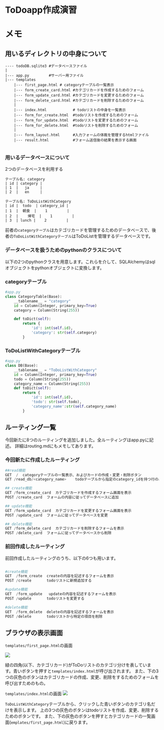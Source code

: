 # ToDoapp作成演習

# メモ
## 用いるディレクトリの中身について
```
---- todoDB.sqlite3 #データベースファイル
|
|--- app.py         #サーバー用ファイル
|--- templates
    |--- first_page.html # categoryテーブルの一覧表示
    |--- form_create_card.html #カテゴリカードを作成するためのフォーム
    |--- form_update_card.html #カテゴリカードを変更するためのフォーム
    |--- form_delete_card.html #カテゴリカードを削除するためのフォーム
    |
    |--- index.html            # todoリストの中身を一覧表示
    |--- form_for_create.html  #todoリストを作成するためのフォーム
    |--- form_for_update.html  #todoリストを変更するためのフォーム
    |--- form_for_delete.html  #todoリストを削除するためのフォーム
    |
    |--- form_layout.html      #入力フォームの体裁を管理するhtmlファイル
    |--- result.html           #フォーム送信後の結果を表示する画面


```
### 用いるデータベースについて
2つのデータベースを利用する
```
テーブル名: category
| id | category |
| 1  |   ja     |
| 2  |   en     |
```
```
テーブル名: ToDoListWithCategory
| id |  todo  | category_id |
| 1  |  朝食  |    1         |
| 2  | 　　帰宅  |    1         |
| 3  | lunch |    2         |
```
前者の```categoryテーブル```はカテゴリカードを管理するためのデータベースで、後者の```ToDoListWithCategoryテーブル```はToDoListを管理するデータベースです。

### データベースを扱うためのpythonのクラスについて
以下の2つのpythonクラスを用意します。これらを介して、SQLAlchemyはsqlオブジェクトをpythonオブジェクトに変換します。
### categoryテーブル
```python
#app.py
class CategoryTable(Base):
    __tablename__ = "category"
    id = Column(Integer, primary_key=True)
    category = Column(String(255))

    def toDict(self):
        return {
            'id': int(self.id),
            'category': str(self.category)
        }
```
### ToDoListWithCategoryテーブル
```python
#app.py
class DB(Base):
    __tablename__ = "ToDoListWithCategory"
    id = Column(Integer, primary_key=True)
    todo = Column(String(255))
    category_name = Column(String(255))
    def toDict(self):
        return {
            'id': int(self.id),
            'todo': str(self.todo),
            'category_name':str(self.category_name)
        }
```


## ルーティング一覧
今回新たに8つのルーティングを追加しました。全ルーティングはapp.pyに記述。
詳細はrouting.mdにもメモしてあります。

### 今回新たに作成したルーティング
```python
##read機能
GET  /  categoryテーブルの一覧表示、およびカードの作成・変更・削除ボタン
GET /read_db/<category_name>    todoテーブルから指定のcategory_idを持つ行のみを抽出して表示

## create機能
GET /form_create_card  カテゴリカードを作成するフォーム画面を表示
POST /create_card  フォームの内容に従ってデータベースに追加

## update機能
GET /form_update_card  カテゴリカードを変更するフォーム画面を表示
POST /update_card  フォームに従ってデータベースを変更

## delete機能
GET /form_delete_card  カテゴリカードを削除するフォームを表示
POST /delete_card  フォームに従ってデータベースから削除

```

### 前回作成したルーティング
前回作成したルーティングのうち、以下の6つも用います。
```python

#create機能
GET  /form_create  createの内容を記述するフォームを表示
POST /create       todoリストに新規追加する

#update機能
GET  /form_update   updateの内容を記述するフォームを表示
POST /update       todoリストを変更する

#delete機能
GET  /form_delete  deleteの内容を記述するフォームを表示
POST /delete       todoリストから特定の項目を削除

```

## ブラウザの表示画面
```templates/first_page.html```の画面

<img src="https://user-images.githubusercontent.com/70735561/146122758-d89453a8-8226-46d6-8cf2-19d3ebf0909e.png">


緑の四角(以下、カテゴリカード)がToDoリストのカテゴリ分けを表しています。青いボタンを押すと```templates/index.html```が呼び出されます。
また、下の3つの灰色のボタンはカテゴリカードの作成、変更、削除をするためのフォームを呼び出すためのもの。

```templates/index.html```の画面
<img src="https://user-images.githubusercontent.com/70735561/146122991-3457c62c-d357-4bf4-8855-12cc6beb9345.png">

```ToDoListWithCategory```テーブルから、クリックした青いボタンのカテゴリ名だけを表示します。
上の3つの灰色のボタンはtodoリストを作成、変更、削除するためのボタンです。
また、下の灰色のボタンを押すとカテゴリカードの一覧画面(```emplates/first_page.html```)に戻ります。
